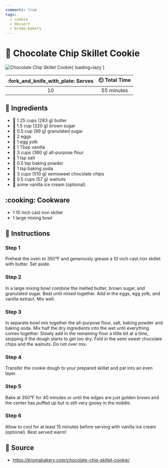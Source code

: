 ```yaml
---
comments: true
tags:
  - cookie
  - dessert
  - broma-bakery
---
```

# :cookie: Chocolate Chip Skillet Cookie

![Chocolate Chip Skillet Cookie](../assets/images/chocolate-chip-skillet-cookie.png){ loading=lazy }

| :fork_and_knife_with_plate: Serves | :timer_clock: Total Time |
|:----------------------------------:|:-----------------------: |
| 10 | 55 minutes |

## :salt: Ingredients

- :butter: 1.25 cups (283 g) butter
- :maple_leaf: 1.5 cup (320 g) brown sugar
- :candy: 0.5 cup (99 g) granulated sugar
- :egg: 2 eggs
- :egg: 1 egg yolk
- :icecream: 1 Tbsp vanilla
- :ear_of_rice: 3 cups (360 g) all-purpose flour
- :salt: 1 tsp salt
- :dash: 0.5 tsp baking powder
- :cup_with_straw: 1 tsp baking soda
- :chocolate_bar: 3 cups (510 g) semisweet chocolate chips
- :chestnut: 0.5 cups (57 g) walnuts
- :icecream: some vanilla ice cream (optional)

## :cooking: Cookware

- 1 10 inch cast iron skillet
- 1 large mixing bowl

## :pencil: Instructions

### Step 1

Preheat the oven to 350°F and generously grease a 10 inch cast iron skillet with butter. Set aside.

### Step 2

In a large mixing bowl combine the melted butter, brown sugar, and granulated sugar. Beat until mixed together. Add in
the eggs, egg yolk, and vanilla extract. Mix well.

### Step 3

In separate bowl mix together the all-purpose flour, salt, baking powder and baking soda. Mix half the dry ingredients
into the wet until everything comes together. Slowly add in the remaining flour a little bit at a time, stopping if the
dough starts to get too dry. Fold in the semi sweet chocolate chips and the walnuts. Do not over mix.

### Step 4

Transfer the cookie dough to your prepared skillet and pat into an even layer.

### Step 5

Bake at 350°F for 40 minutes or until the edges are just golden brown and the center has puffed up but is still very
gooey in the middle.

### Step 6

Allow to cool for at least 15 minutes before serving with vanilla ice cream (optional). Best served warm!

## :link: Source

- <https://bromabakery.com/chocolate-chip-skillet-cookie/>
